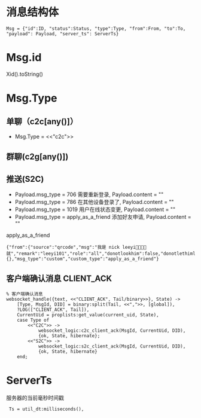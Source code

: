 
# 消息结构体
```
Msg = {"id":ID, "status":Status, "type":Type, "from":From, "to":To, "payload": Payload, "server_ts": ServerTs}
```

# Msg.id
Xid().toString()


# Msg.Type
## 单聊（c2c[any()]）
* Msg.Type = <<"c2c">>

## 群聊(c2g[any()])

## 推送(S2C)
* Payload.msg_type = 706 需要重新登录, Payload.content = ""
* Payload.msg_type = 786 在其他设备登录了, Payload.content = ""
* Payload.msg_type = 1019 用户在线状态变更, Payload.content = ""
* Payload.msg_type = apply_as_a_friend 添加好友申请, Payload.content = ""

apply_as_a_friend
```
{"from":{"source":"qrcode","msg":"我是 nick leeyi👍🏻👍🏻就","remark":"leeyi101","role":"all","donotlookhim":false,"donotlethimlook":true},"to":{},"msg_type":"custom","custom_type":"apply_as_a_friend"}
```

## 客户端确认消息 CLIENT_ACK
```
% 客户端确认消息
websocket_handle({text, <<"CLIENT_ACK", Tail/binary>>}, State) ->
    [Type, MsgId, DID] = binary:split(Tail, <<",">>, [global]),
    ?LOG(["CLIENT_ACK", Tail]),
    CurrentUid = proplists:get_value(current_uid, State),
    case Type of
        <<"C2C">> ->
            websocket_logic:c2c_client_ack(MsgId, CurrentUid, DID),
            {ok, State, hibernate};
        <<"S2C">> ->
            websocket_logic:s2c_client_ack(MsgId, CurrentUid, DID),
            {ok, State, hibernate}
    end;
```

# ServerTs
服务器的当前毫秒时间戳
```
 Ts = util_dt:milliseconds(),
```

